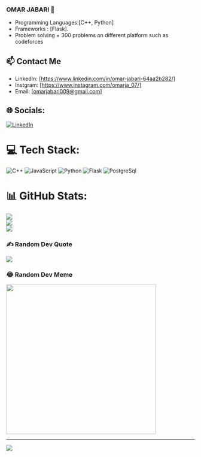 ### OMAR JABARI 👋

- Programming Languages:[C++, Python]
- Frameworks : [Flask].
- Problem solving + 300 problems on different platform such  as codeforces 
## 📫 Contact Me

- LinkedIn: [https://www.linkedin.com/in/omar-jabari-64aa2b282/]
- Instgram: [https://www.instagram.com/omarja_07/]
- Email: [omarjabari009@gmail.com]
   


## 🌐 Socials:
[![LinkedIn](https://img.shields.io/badge/LinkedIn-%230077B5.svg?logo=linkedin&logoColor=white)](https://linkedin.com/in/https://www.linkedin.com/in/omar-jabari-64aa2b282/) 

# 💻 Tech Stack:
![C++](https://img.shields.io/badge/c++-%2300599C.svg?style=for-the-badge&logo=c%2B%2B&logoColor=white)  ![JavaScript](https://img.shields.io/badge/javascript-%23323330.svg?style=for-the-badge&logo=javascript&logoColor=%23F7DF1E) ![Python](https://img.shields.io/badge/python-3670A0?style=for-the-badge&logo=python&logoColor=ffdd54)  ![Flask](https://img.shields.io/badge/flask-%23000.svg?style=for-the-badge&logo=flask&logoColor=white)  ![PostgreSql](https://img.shields.io/badge/postgresql-%2300000f.svg?style=for-the-badge&logo=mysql&logoColor=white)
# 📊 GitHub Stats:
![](https://github-readme-stats.vercel.app/api?username=Omarjabari007&theme=midnight-purple&hide_border=false&include_all_commits=false&count_private=false)<br/>
![](https://github-readme-streak-stats.herokuapp.com/?user=Omarjabari007&theme=midnight-purple&hide_border=false)<br/>
![](https://github-readme-stats.vercel.app/api/top-langs/?username=Omarjabari007&theme=midnight-purple&hide_border=false&include_all_commits=false&count_private=false&layout=compact)

### ✍️ Random Dev Quote
![](https://quotes-github-readme.vercel.app/api?type=horizontal&theme=radical)

### 😂 Random Dev Meme
<img src='https://randommeme-five.vercel.app/' style="height: 400px;"/>

---
[![](https://visitcount.itsvg.in/api?id=Omarjabari007&icon=0&color=0)](https://visitcount.itsvg.in)

<!-- Proudly created with GPRM ( https://gprm.itsvg.in ) -->
